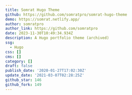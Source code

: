 ```yaml
---
title: Somrat Hugo Theme
github: https://github.com/somratpro/somrat-hugo-theme
demo: https://somrat.netlify.app/
author: somratpro
author_link: https://github.com/somratpro
date: 2023-11-30T10:49:34.934Z
description: A Hugo portfolio theme (archived)
ssg:
  - Hugo
css: []
cms: []
category: []
draft: false
publish_date: '2020-01-27T17:02:30Z'
update_date: '2021-03-07T02:28:25Z'
github_star: 146
github_fork: 149
---
```

